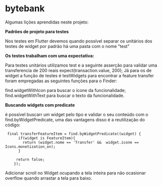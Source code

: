 # bytebank
Algumas lições aprendidas neste projeto:

**Padrões de projeto para testes**

Nos testes em Flutter devemos quando possível separar os unitários dos testes de widget por padrão há uma pasta com o nome "test"


**Os testes trabalham com uma expectativa:**

Para testes unitários utilizamos test  e a seguinte asserção para validar uma transferencia de 200 reais expect(transaction.value, 200);
Já para os de widget a função de testes é testWidgets para encontrar a feature transfer foram empregadas as seguintes funções para o Finder:

find.widgetWithIcon para buscar o ícone da funcionalidade;
find.widgetWithText para buscar o texto da funcionalidade.

**Buscando widgets com predicate**

é possível buscarr um widget pelo tipo e validar o seu conteúdo com o find.byWidgetPredicate, uma das vantagens disso é a reutilização do código:
```
 final transferFeatureItem = find.byWidgetPredicate((widget) {
      if(widget is FeatureItem){
        return (widget.nome == 'Transfer' &&  widget.icone == Icons.monetization_on);
      }

     return false;
    });

```

Adicionar scroll no Widget ocupando a tela inteira para não ocasionar overflow quando arrastar a tela para baixo.

